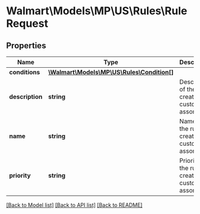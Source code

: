 # Walmart\Models\MP\US\Rules\RuleRequest

## Properties

Name | Type | Description | Notes
------------ | ------------- | ------------- | -------------
**conditions** | [**\Walmart\Models\MP\US\Rules\Condition[]**](Condition.md) |  | [optional]
**description** | **string** | Description of the rule created for custom rule assortment. | [optional]
**name** | **string** | Name of the rule created for custom rule assortment. | [optional]
**priority** | **string** | Priority of the rule created for custom rule assortment. | [optional]


[[Back to Model list]](./) [[Back to API list]](../../../../../README.md#supported-apis) [[Back to README]](../../../../../README.md)
